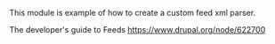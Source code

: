 This module is example of how to create a custom feed xml parser.

The developer's guide to Feeds
https://www.drupal.org/node/622700
